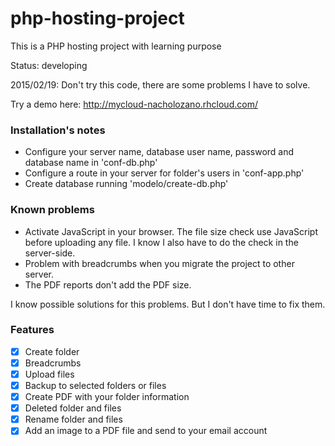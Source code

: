 # php-hosting-project

This is a PHP hosting project with learning purpose

Status: developing

2015/02/19: Don't try this code, there are some problems I have to solve. 

Try a demo here: http://mycloud-nacholozano.rhcloud.com/

### Installation's notes

- Configure your server name, database user name, password and database name in 'conf-db.php'
- Configure a route in your server for folder's users in 'conf-app.php'
- Create database running 'modelo/create-db.php'

### Known problems

- Activate JavaScript in your browser. The file size check use JavaScript before uploading any file. I know I also have to do the check in the server-side.
- Problem with breadcrumbs when you migrate the project to other server.
- The PDF reports don't add the PDF size.

I know possible solutions for this problems. But I don't have time to fix them. 

### Features

- [x] Create folder 
- [x] Breadcrumbs
- [x] Upload files
- [x] Backup to selected folders or files
- [x] Create PDF with your folder information
- [x] Deleted folder and files
- [x] Rename folder and files
- [X] Add an image to a PDF file and send to your email account

